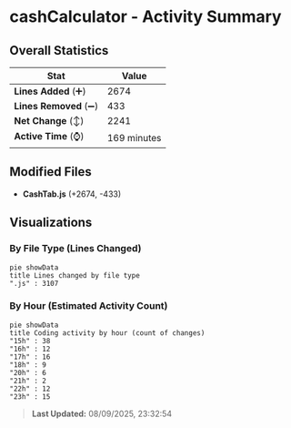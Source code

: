 # cashCalculator - Activity Summary 

## Overall Statistics

| Stat                   | Value                                                             |
| ---------------------- | ----------------------------------------------------------------- |
| **Lines Added** (➕)   | 2674                                          |
| **Lines Removed** (➖) | 433                                        |
| **Net Change** (↕)    | 2241                |
| **Active Time** (⌚)   | 169 minutes |


## Modified Files
- **CashTab.js** (+2674, -433)

## Visualizations

### By File Type (Lines Changed)

```mermaid
pie showData
title Lines changed by file type
".js" : 3107
```

### By Hour (Estimated Activity Count)

```mermaid
pie showData
title Coding activity by hour (count of changes)
"15h" : 38
"16h" : 12
"17h" : 16
"18h" : 9
"20h" : 6
"21h" : 2
"22h" : 12
"23h" : 15
```


> **Last Updated:** 08/09/2025, 23:32:54